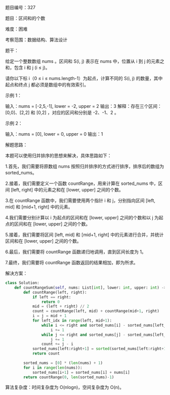 题目编号：327

题目：区间和的个数

难度：困难

考察范围：数据结构、算法设计

题干：

给定一个整数数组 nums 。区间和 S(i, j) 表示在 nums 中，位置从 i 到 j 的元素之和，包含 i 和 j (i ≤ j)。

请你以下标 i（0 ≤ i ≤ nums.length-1）为起点，计算不同的 S(i, j) 的数量，其中起点和终点 j 都必须是数组中的有效索引。

示例 1：

输入：nums = [-2,5,-1], lower = -2, upper = 2
输出：3
解释：存在三个区间：[0,0]、[2,2] 和 [0,2] ，对应的区间和分别是 -2、-1、2 。

示例 2：

输入：nums = [0], lower = 0, upper = 0
输出：1

解题思路：

本题可以使用归并排序的思想来解决，具体思路如下：

1.首先，我们需要将原数组 nums 按照归并排序的方式进行排序，排序后的数组为 sorted_nums。

2.接着，我们需要定义一个函数 countRange，用来计算在 sorted_nums 中，区间 [left, right] 中的元素之和在 [lower, upper] 之间的个数。

3.在 countRange 函数中，我们需要使用两个指针 i 和 j，分别指向区间 [left, mid] 和 [mid+1, right] 中的元素。

4.我们需要分别计算以 i 为起点的区间和在 [lower, upper] 之间的个数和以 j 为起点的区间和在 [lower, upper] 之间的个数。

5.接着，我们需要将区间 [left, mid] 和 [mid+1, right] 中的元素进行合并，并统计区间和在 [lower, upper] 之间的个数。

6.最后，我们需要将 countRange 函数递归地调用，直到区间长度为 1。

7.最终，我们需要将 countRange 函数返回的结果相加，即为所求。

解决方案：

```python
class Solution:
    def countRangeSum(self, nums: List[int], lower: int, upper: int) -> int:
        def countRange(left, right):
            if left == right:
                return 0
            mid = (left + right) // 2
            count = countRange(left, mid) + countRange(mid+1, right)
            i = j = mid + 1
            for left_idx in range(left, mid+1):
                while i <= right and sorted_nums[i] - sorted_nums[left_idx] < lower:
                    i += 1
                while j <= right and sorted_nums[j] - sorted_nums[left_idx] <= upper:
                    j += 1
                count += j - i
            sorted_nums[left:right+1] = sorted(sorted_nums[left:right+1])
            return count
        
        sorted_nums = [0] * (len(nums) + 1)
        for i in range(len(nums)):
            sorted_nums[i+1] = sorted_nums[i] + nums[i]
        return countRange(0, len(sorted_nums)-1)
```

算法复杂度：时间复杂度为 O(nlogn)，空间复杂度为 O(n)。